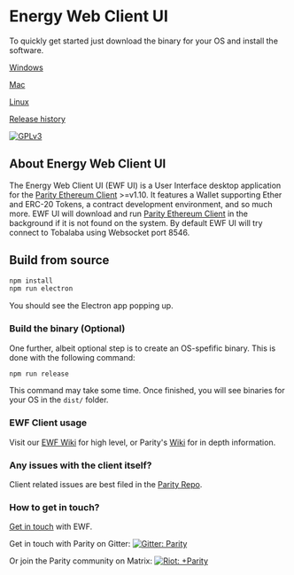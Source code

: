 # Energy Web Client UI

To quickly get started just download the binary for your OS and install the software.

[Windows](https://github.com/energywebfoundation/energyweb-ui/releases/download/v0.4.5/energyweb-ui-setup-0.4.5.exe)
          
[Mac](https://github.com/energywebfoundation/energyweb-ui/releases/download/v0.4.5/energyweb-ui-0.4.5.pkg)
      
[Linux](https://github.com/energywebfoundation/energyweb-ui/releases/download/v0.4.5/energyweb-ui_0.4.5_amd64.deb)

[Release history](https://github.com/energywebfoundation/energyweb-ui/releases)

[![GPLv3](https://img.shields.io/badge/license-GPL%20v3-green.svg)](https://www.gnu.org/licenses/gpl-3.0.en.html)


## About Energy Web Client UI

The Energy Web Client UI (EWF UI) is a User Interface desktop application for the [Parity Ethereum Client](https://github.com/paritytech/parity/blob/master/README.md) >=v1.10. It features a Wallet supporting Ether and ERC-20 Tokens, a contract development environment, and so much more. EWF UI will download and run [Parity Ethereum Client](https://github.com/paritytech/parity/blob/master/README.md) in the background if it is not found on the system. 
By default EWF UI will try connect to Tobalaba using Websocket port 8546. 

## Build from source

```bash
npm install
npm run electron
```

You should see the Electron app popping up.

### Build the binary (Optional)

One further, albeit optional step is to create an OS-spefific binary. This is done with the following command:

```bash
npm run release
```

This command may take some time. Once finished, you will see binaries for your OS in the `dist/` folder.

### EWF Client usage
Visit our [EWF Wiki](https://energyweb.atlassian.net/wiki/spaces/EWF/pages/544374788/Setting+Up+a+Node) for high level, or Parity's [Wiki](https://wiki.parity.io/) for in depth information.

### Any issues with the client itself?
Client related issues are best filed in the [Parity Repo](https://github.com/paritytech/parity-ethereum). 

### How to get in touch?
[Get in touch](https://energyweb.org/contact-us/) with EWF.

Get in touch with Parity on Gitter:
[![Gitter: Parity](https://img.shields.io/badge/gitter-parity-4AB495.svg)](https://gitter.im/paritytech/parity)

Or join the Parity community on Matrix:
[![Riot: +Parity](https://img.shields.io/badge/riot-%2Bparity%3Amatrix.parity.io-orange.svg)](https://riot.im/app/#/group/+parity:matrix.parity.io)
